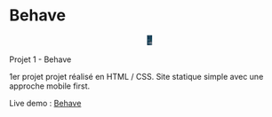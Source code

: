 # Behave

<p align="center">
  <img src="https://github.com/AniciaT/Behave/blob/master/img/Capture%20d%E2%80%99e%CC%81cran%202019-11-25%20a%CC%80%2014.22.48.png" alt="screenshot" height="18OO">
<p>

Projet 1 - Behave

1er projet projet réalisé en HTML / CSS. Site statique simple avec une approche mobile first.

Live demo : <a href="https://loving-lovelace-4ffa67.netlify.com/">Behave<a>

